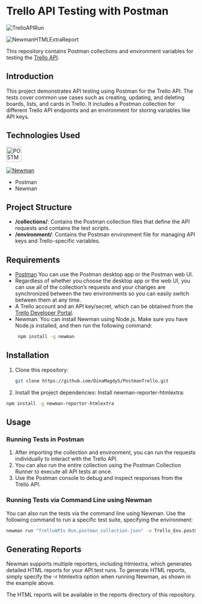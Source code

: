 # Trello API Testing with Postman
![TrelloAPIRun](https://github.com/user-attachments/assets/6e193d10-f4e6-4acd-8cfc-91322222158f)

![NewmanHTMLExtraReport](https://github.com/user-attachments/assets/bc7a9fd1-fa39-418b-a836-a9b7b3103d35)




This repository contains Postman collections and environment variables for testing the [Trello API](https://developer.atlassian.com/cloud/trello/rest/).

## Introduction

This project demonstrates API testing using Postman for the Trello API. The tests cover common use cases such as creating, updating, and deleting boards, lists, and cards in Trello. It includes a Postman collection for different Trello API endpoints and an environment for storing variables like API keys.

## Technologies Used
<img src="https://user-images.githubusercontent.com/25181517/192109061-e138ca71-337c-4019-8d42-4792fdaa7128.png" title="POSTMAN" alt="POSTMAN" width="40" height="40" style="max-width: 100%;">


  
<a target="_blank" rel="noopener noreferrer nofollow" href="https://camo.githubusercontent.com/d5cb6f8e77a7f5a092c20719323115c658b1260da976663f11d698ca66514c64/68747470733a2f2f696d672e736869656c64732e696f2f62616467652f4e65776d616e2d436f6d6d616e645f4c696e652d627269676874677265656e"><img src="https://camo.githubusercontent.com/d5cb6f8e77a7f5a092c20719323115c658b1260da976663f11d698ca66514c64/68747470733a2f2f696d672e736869656c64732e696f2f62616467652f4e65776d616e2d436f6d6d616e645f4c696e652d627269676874677265656e" alt="Newman" data-canonical-src="https://img.shields.io/badge/Newman-Command_Line-brightgreen" style="max-width: 100%;"></a>

- Postman
- Newman


## Project Structure

- **/collections/**: Contains the Postman collection files that define the API requests and contains the test scripts.
- **/environment/**: Contains the Postman environment file for managing API keys and Trello-specific variables.

## Requirements

- [Postman](https://www.postman.com/) You can use the Postman desktop app or the Postman web UI.
- Regardless of whether you choose the desktop app or the web UI, you can use all of the collection’s requests and your changes are synchronized between the two environments so you can easily switch between them at any time.
- A Trello account and an API key/secret, which can be obtained from the [Trello Developer Portal](https://trello.com/app-key).
- Newman: You can install Newman using Node.js. Make sure you have Node.js installed, and then run the following command:
  ```bash
   npm install -g newman
  ```

## Installation

1. Clone this repository:
   ```bash
   git clone https://github.com/DinaMagdyS/PostmanTrello.git
   ```
2. Install the project dependencies:
Install newman-reporter-htmlextra:
```bash
npm install -g newman-reporter-htmlextra
 ```


## Usage
  ### Running Tests in Postman
  1. After importing the collection and environment, you can run the requests individually to interact with the Trello API.
  2. You can also run the entire collection using the Postman Collection Runner to execute all API tests at once.
  3. Use the Postman console to debug and inspect responses from the Trello API.
 
  ### Running Tests via Command Line using Newman
  You can also run the tests via the command line using Newman. Use the following command to run a specific test suite, specifying the environment: 
  ```bash
newman run "TrelloAPIs Run.postman_collection.json" -e Trello_Env.postman_environment.json -r htmlextra
```

## Generating Reports
Newman supports multiple reporters, including htmlextra, which generates detailed HTML reports for your API test runs. To generate HTML reports, simply specify the -r htmlextra option when running Newman, as shown in the example above.

The HTML reports will be available in the reports directory of this repository.
